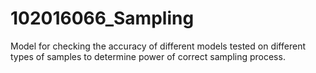 # 102016066_Sampling

Model for checking the accuracy of different models tested on different types of samples to determine power of correct sampling process.
